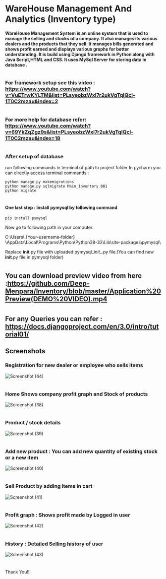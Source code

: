 
# WareHouse Management And Analytics (Inventory type)
#### WareHouse Management System is an online system that is used to manage the selling and stocks of a company. It also manages its various dealers and the products that they sell. It manages bills generated and shows profit earned and displays various graphs for better understanding. It is build using Django framework in Python along with Java Script,HTML and CSS. It uses MySql Server for storing data in database .
#

### For framework setup see this video : https://www.youtube.com/watch?v=VuETrwKYLTM&list=PLsyeobzWxl7r2ukVgTqIQcl-1T0C2mzau&index=2
#
### For more help for database refer: https://www.youtube.com/watch?v=69YkZqZgz9s&list=PLsyeobzWxl7r2ukVgTqIQcl-1T0C2mzau&index=18
#
### After setup of database
run following commands in terminal of path to project folder
In pycharm you can directly access terminal
commands :
```
python manage.py makemigrations
python manage.py sqlmigrate Main_Inventory 001
python migrate
```
#
#### One last step : Install pymysql by following command
``` pip install pymysql ```

Now go to following path in your computer:

C:\Users\ {Your-username-folder} \AppData\Local\Programs\Python\Python38-32\Lib\site-packages\pymysql\

Replace __init__.py file with uploaded pymysql\__init__.py file.(You can find new __init__.py file in pymysql folder)

#
## You can download preview video from here :https://github.com/Deep-Menpara/Inventory/blob/master/Application%20Preview(DEMO%20VIDEO).mp4

#

## For any Queries you can refer : https://docs.djangoproject.com/en/3.0/intro/tutorial01/




## Screenshots

### Registration for new dealer or employee who sells items
![Screenshot (44)](https://user-images.githubusercontent.com/30389552/79066298-75d49b00-7cd4-11ea-8355-7b8c54576b3e.png)

#

### Home Shows company profit graph and Stock of products
![Screenshot (38)](https://user-images.githubusercontent.com/30389552/79066313-a3214900-7cd4-11ea-94f2-2bd489fe6219.png)

#

### Product / stock details
![Screenshot (39)](https://user-images.githubusercontent.com/30389552/79066328-c21fdb00-7cd4-11ea-82b2-0f0b85d47eda.png)

#

### Add new product : You can add new quantity of existing stock or a new item
![Screenshot (40)](https://user-images.githubusercontent.com/30389552/79066340-d2d05100-7cd4-11ea-8eac-f5ca7dd2dd2b.png)

#

### Sell Product by adding items in cart
![Screenshot (41)](https://user-images.githubusercontent.com/30389552/79066357-e54a8a80-7cd4-11ea-999e-bcb4e638d5fd.png)

#

### Profit graph : Shows profit made by Logged in user
![Screenshot (42)](https://user-images.githubusercontent.com/30389552/79066385-2773cc00-7cd5-11ea-9b7b-d78d70fc400f.png)

#

### History : Detailed Selling history of user
![Screenshot (43)](https://user-images.githubusercontent.com/30389552/79066408-55f1a700-7cd5-11ea-8c5c-80b1c803dbed.png)

#


Thank You!!!
